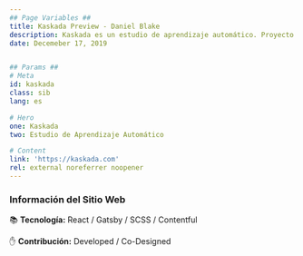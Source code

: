 ```yaml
---
## Page Variables ##
title: Kaskada Preview - Daniel Blake
description: Kaskada es un estudio de aprendizaje automático. Proyecto en The Program.
date: Decemeber 17, 2019


## Params ##
# Meta
id: kaskada
class: sib
lang: es

# Hero
one: Kaskada
two: Estudio de Aprendizaje Automático

# Content
link: 'https://kaskada.com'
rel: external noreferrer noopener
---
```


### Información del Sitio Web

📚 <b>Tecnología:</b>  React / Gatsby / SCSS / Contentful

✋ <b>Contribución:</b> Developed / Co-Designed
